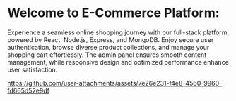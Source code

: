# Welcome to E-Commerce Platform: 
Experience a seamless online shopping journey with our full-stack platform, powered by React, Node.js, Express, and MongoDB. Enjoy secure user authentication, browse diverse product collections, and manage your shopping cart effortlessly. The admin panel ensures smooth content management, while responsive design and optimized performance enhance user satisfaction.



https://github.com/user-attachments/assets/7e26e231-f4e8-4560-9960-fd665d52e9df


